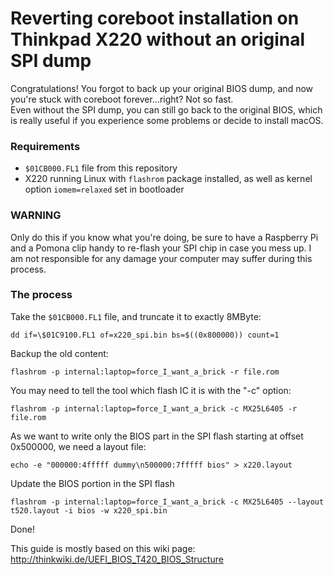 # Reverting coreboot installation on Thinkpad X220 without an original SPI dump
Congratulations! You forgot to back up your original BIOS dump, and now you're stuck with coreboot forever...right? Not so fast.  
Even without the SPI dump, you can still go back to the original BIOS, which is really useful if you experience some problems or decide to install macOS.  
### Requirements
* `$01CB000.FL1` file from this repository
* X220 running Linux with `flashrom` package installed, as well as kernel option `iomem=relaxed` set in bootloader
### WARNING
Only do this if you know what you're doing, be sure to have a Raspberry Pi and a Pomona clip handy to re-flash your SPI chip in case you mess up. I am not responsible for any damage your computer may suffer during this process.
### The process
Take the `$01CB000.FL1` file, and truncate it to exactly 8MByte:  
```
dd if=\$01C9100.FL1 of=x220_spi.bin bs=$((0x800000)) count=1
```
Backup the old content:  
```
flashrom -p internal:laptop=force_I_want_a_brick -r file.rom
```
You may need to tell the tool which flash IC it is with the "-c" option:
```
flashrom -p internal:laptop=force_I_want_a_brick -c MX25L6405 -r file.rom
```
As we want to write only the BIOS part in the SPI flash starting at offset 0x500000, we need a layout file:
```
echo -e "000000:4fffff dummy\n500000:7fffff bios" > x220.layout
```
Update the BIOS portion in the SPI flash
```
flashrom -p internal:laptop=force_I_want_a_brick -c MX25L6405 --layout t520.layout -i bios -w x220_spi.bin
```
Done!
  
  
This guide is mostly based on this wiki page: http://thinkwiki.de/UEFI_BIOS_T420_BIOS_Structure
